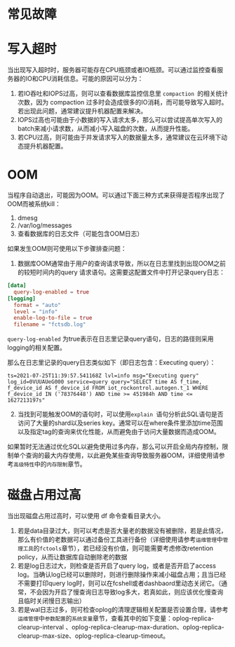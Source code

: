 # 常见故障

# 写入超时

当出现写入超时时，服务器可能存在CPU瓶颈或者IO瓶颈。可以通过监控查看服务器的IO和CPU消耗信息。可能的原因可以分为：

1. 若IO吞吐和IOPS过高，则可以查看数据库监控信息里 `compaction `的相关统计次数，因为 compaction 过多时会造成很多的IO消耗，而可能导致写入超时。若出现此问题，通常建议提升机器配置来解决。
1. IOPS过高也可能由于小数据的写入请求太多，那么可以尝试提高单次写入的batch来减小请求数，从而减小写入磁盘的次数，从而提升性能。
1. 若CPU过高，则可能由于并发请求写入的数据量太多，通常建议在云环境下动态提升机器配置。

# OOM

当程序自动退出，可能因为OOM。可以通过下面三种方式来获得是否程序出现了OOM而被系统kill：

1. dmesg
1. /var/log/messages
1. 查看数据库的日志文件（可能包含OOM日志）



如果发生OOM则可使用以下步骤排查问题：

1. 数据库OOM通常由于用户的查询请求导致，所以在日志里找到出现OOM之前的较短时间内的query 请求语句。这需要这配置文件中打开记录query日志：

```TOML
[data]
  query-log-enabled = true
[logging]
  format = "auto"
  level = "info"
  enable-log-to-file = true
  filename = "fctsdb.log"
```

`query-log-enabled` 为true表示在日志里记录query语句，日志的路径则采用logging的相关配置。

那么在日志里记录的query日志类似如下（即日志包含：Executing query）：

```PlainText
ts=2021-07-25T11:39:57.541168Z lvl=info msg="Executing query" log_id=0VUUAUeG000 service=query query="SELECT time AS f_time, f_device_id AS f_device_id FROM iot_rockontrol.autogen.t_1 WHERE f_device_id IN ('78376448') AND time >= 451984h AND time <= 1627213197s"
```

2. 当找到可能触发OOM的语句时，可以使用`explain `语句分析此SQL语句是否访问了大量的shard以及series key。通常可以在where条件里添加time范围以及指定tag的查询来优化性能，从而避免由于访问大量数据而造成OOM。



如果暂时无法通过优化SQL以避免使用过多内存，那么可以开启全局内存控制，限制单个查询的最大内存使用，以此避免某些查询导致服务器OOM，详细使用请参考`高级特性`中的`内存限制`章节。

# 磁盘占用过高

当出现磁盘占用过高时，可以使用 df 命令查看目录大小。

1. 若是data目录过大，则可以考虑是否大量老的数据没有被删除，若是此情况，那么有价值的老数据可以通过备份工具进行备份（详细使用请参考`运维管理`中`管理工具`的`fctools`章节），若已经没有价值，则可能需要考虑修改retention policy，从而让数据库自动删除老的数据
1. 若是log日志过大，则检查是否开启了query log，或者是否开启了access log。当确认log已经可以删除时，则进行删除操作来减小磁盘占用；且当已经不需要打印query log时，则可以在fcshell或者dashbaord里动态关闭它。（通常，不会因为开启了慢查询日志导致log多大，若真如此，则应该优化慢查询且临时关闭慢日志输出）
1. 若是wal日志过多，则可检查oplog的清理逻辑相关配置是否设置合理，请参考`运维管理`中`参数配置`的`系统变量`章节，查看其中的如下变量：oplog-replica-clearup-interval 、oplog-replica-clearup-max-duration、oplog-replica-clearup-max-size、oplog-replica-clearup-timeout。




